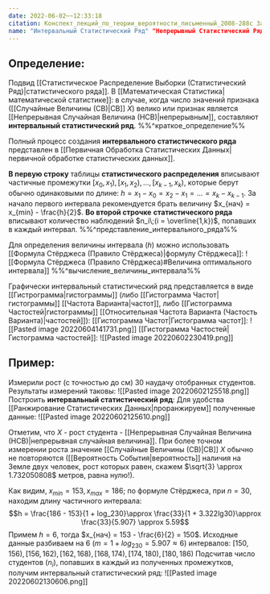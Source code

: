 ```yaml
---
date: 2022-06-02~~12:33:18
citation: Конспект_лекций_по_теории_вероятности_письменный_2008-288с Задачи_математической_статистики_Л1
name: "Интервальный Статистический Ряд" "Непрерывный Статистический Ряд"
---
```

## Определение:
Подвид [[Статистическое Распределение Выборки (Статистический Ряд)|статистического ряда]].
В [[Математическая Статистика|математической статистике]]: в случае, когда число значений признака ([[Случайные Величины (СВ)|СВ]] $X$) велико или признак является [[Непрерывная Случайная Величина (НСВ)|непрерывным]], составляют **интервальный статистический ряд**.
%%^краткое_определение%%

Полный процесс создания **интервального статистического ряда** представлен в [[Первичная Обработка Статистических Данных|первичной обработке статистических данных]].

**В первую строку** таблицы **статистического распределения** вписывают частичные промежутки $[x_0,x_1), [x_1,x_2),...,[x_{k-1},x_k)$, которые берут обычно одинаковыми по длине: $h = x_1-x_0 = x_2 - x_1 = ... = x_k - x_{k-1}$.
За начало первого интервала рекомендуется брать величину $x_{нач} = x_{min} - \frac{h}{2}$.
**Во второй строчке** **статистического ряда** вписывают количество наблюдений $n_i\;(i = \overline{1,k})$, попавших в каждый интервал.
%%^представление_интервального_ряда%%

Для определения величины интервала $(h)$ можно использовать [[Формула Стёрджеса (Правило Стёрджеса)|формулу Стёрджеса]]: ![[Формула Стёрджеса (Правило Стёрджеса)#Величина оптимального интервала]] %%^вычисление_величины_интервала%%

Графически интервальный статистический ряд представляется в виде [[Гистрограмма|гистограммы]] (либо [[Гистограмма Частот|гистограммы]] [[Частота Варианта|частот]], либо [[Гистограмма Частостей|гистограммы]] [[Относительная Частота Варианта (Частость Варианта)|частостей]]):
[[Гистограмма Частот|Гистограмма частот]]: ![[Pasted image 20220604141731.png]]
[[Гистограмма Частостей|Гистограмма частостей]]:
![[Pasted image 20220602230419.png]]
## Пример:
Измерили рост (с точностью до см) 30 наудачу отобранных студентов.
Результаты измерений таковы:
![[Pasted image 20220602125518.png]]
Построить **интервальный статистический ряд**:
Для удобства [[Ранжирование Статистических Данных|проранжируем]] полученные данные:
![[Pasted image 20220602125610.png]]

Отметим, что $X$ - рост студента - [[Непрерывная Случайная Величина (НСВ)|непрерывная случайная величина]].
При более точном измерении роста значение [[Случайные Величины (СВ)|СВ]] $X$ обычно не повторяются ([[Вероятность События|вероятность]] наличия на Земле двух человек, рост которых равен, скажем $\sqrt{3} \approx 1.732050808$ метров, равна нулю!).

Как видим, $x_{min} = 153,x_{max} = 186$; по формуле Стёрджеса, при $n = 30$, находим длину частичного интервала:
$$h = \frac{186 - 153}{1 + log_230}\approx \frac{33}{1 + 3.322lg30}\approx \frac{33}{5.907} \approx 5.59$$
Примем $h = 6$, тогда $x_{нач} = 153 - \frac{6}{2} = 150$.
Исходные данные разбиваем на $6$ ($m = 1 + log_230 = 5.907 \approx 6$) интервалов: $[150,156),[156,162),[162,168),[168,174),[174,180),[180,186)$
Подсчитав число студентов $(n_i)$, попавших в каждый из полученных промежутков, получим интервальный статистический ряд:
![[Pasted image 20220602130606.png]]